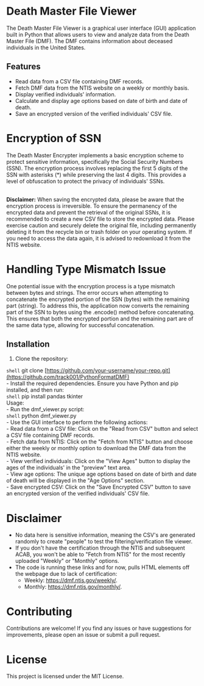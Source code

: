 # Death Master File Viewer

The Death Master File Viewer is a graphical user interface (GUI) application built in Python that allows users to view and analyze data from the Death Master File (DMF). The DMF contains information about deceased individuals in the United States.

## Features

- Read data from a CSV file containing DMF records.
- Fetch DMF data from the NTIS website on a weekly or monthly basis.
- Display verified individuals' information.
- Calculate and display age options based on date of birth and date of death.
- Save an encrypted version of the verified individuals' CSV file.

# Encryption of SSN
The Death Master Encrypter implements a basic encryption scheme to protect sensitive information, specifically the Social Security Numbers (SSN). The encryption process involves replacing the first 5 digits of the SSN with asterisks (*) while preserving the last 4 digits. This provides a level of obfuscation to protect the privacy of individuals' SSNs.

<br> **Disclaimer:** When saving the encrypted data, please be aware that the encryption process is irreversible. To ensure the permanency of the encrypted data and prevent the retrieval of the original SSNs, it is recommended to create a new CSV file to store the encrypted data. Please exercise caution and securely delete the original file, including permanently deleting it from the recycle bin or trash folder on your operating system. If you need to access the data again, it is advised to redownload it from the NTIS website.

# Handling Type Mismatch Issue
One potential issue with the encryption process is a type mismatch between bytes and strings. The error occurs when attempting to concatenate the encrypted portion of the SSN (bytes) with the remaining part (string). To address this, the application now converts the remaining part of the SSN to bytes using the .encode() method before concatenating. This ensures that both the encrypted portion and the remaining part are of the same data type, allowing for successful concatenation.

## Installation

1. Clone the repository:

```shell```
git clone [https://github.com/your-username/your-repo.git](https://github.com/track001/PythonFormatDMF)
<br>- Install the required dependencies. Ensure you have Python and pip installed, and then run:
<br>```shell```
pip install pandas tkinter
<br>Usage:
<br>- Run the dmf_viewer.py script:
<br>```shell```
python dmf_viewer.py
<br>- Use the GUI interface to perform the following actions:
<br>- Read data from a CSV file: Click on the "Read from CSV" button and select a CSV file containing DMF records.
<br>- Fetch data from NTIS: Click on the "Fetch from NTIS" button and choose either the weekly or monthly option to download the DMF data from the NTIS website.
<br>- View verified individuals: Click on the "View Ages" button to display the ages of the individuals' in the "preview" text area.
<br> - View age options: The unique age options based on date of birth and date of death will be displayed in the "Age Options" section.
<br>- Save encrypted CSV: Click on the "Save Encrypted CSV" button to save an encrypted version of the verified individuals' CSV file.

# Disclaimer
- No data here is sensitive information, meaning the CSV's are generated randomly to create "people" to test the filtering/verification file viewer.
- If you don't have the certification through the NTIS and subsequent ACAB, you won't be able to "Fetch from NTIS" for the most recently uploaded "Weekly" or "Monthly" options.
- The code is running these links and for now, pulls HTML elements off the webpage due to lack of certification:
  - Weekly: https://dmf.ntis.gov/weekly/.
  - Monthly: https://dmf.ntis.gov/monthly/.

# Contributing
Contributions are welcome! If you find any issues or have suggestions for improvements, please open an issue or submit a pull request.

# License
This project is licensed under the MIT License.